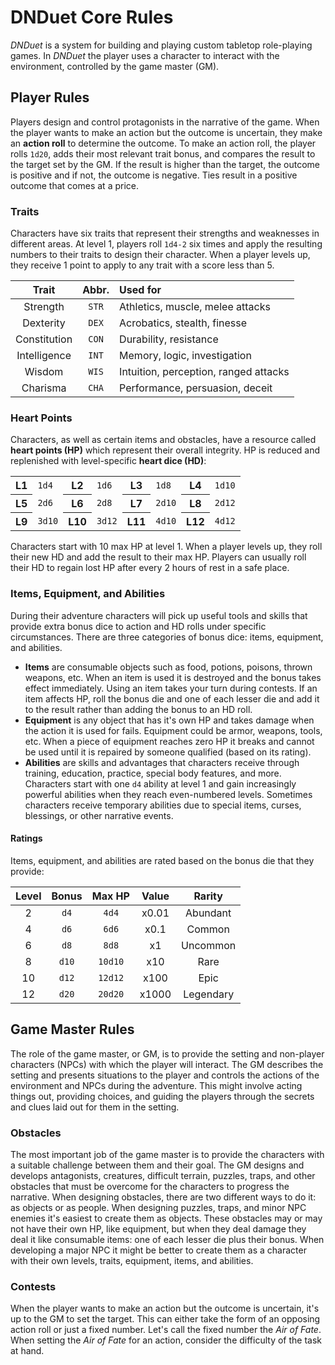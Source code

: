 # DNDuet Core Rules
_DNDuet_ is a system for building and playing custom tabletop role-playing games. In _DNDuet_ the player uses a character to interact with the environment, controlled by the game master (GM).

## Player Rules
Players design and control protagonists in the narrative of the game. When the player wants to make an action but the outcome is uncertain, they make an **action roll** to determine the outcome. To make an action roll, the player rolls `1d20`, adds their most relevant trait bonus, and compares the result to the target set by the GM. If the result is higher than the target, the outcome is positive and if not, the outcome is negative. Ties result in a positive outcome that comes at a price.

### Traits
Characters have six traits that represent their strengths and weaknesses in different areas. At level 1, players roll `1d4-2` six times and apply the resulting numbers to their traits to design their character. When a player levels up, they receive 1 point to apply to any trait with a score less than 5.

| Trait | Abbr. | Used for |
|:---:|:---:|:--- |
| Strength | `STR` | Athletics, muscle, melee attacks |
| Dexterity | `DEX` | Acrobatics, stealth, finesse |
| Constitution | `CON` | Durability, resistance |
| Intelligence | `INT` | Memory, logic, investigation |
| Wisdom | `WIS` | Intuition, perception, ranged attacks |
| Charisma | `CHA` | Performance, persuasion, deceit |

### Heart Points
Characters, as well as certain items and obstacles, have a resource called **heart points (HP)** which represent their overall integrity. HP is reduced and replenished with level-specific **heart dice (HD)**:

<table>
  <tbody>
    <tr>
      <th>L1</th>
      <td><code>1d4</code></td>
      <th>L2</th>
      <td><code>1d6</code></td>
      <th>L3</th>
      <td><code>1d8</code></td>
      <th>L4</th>
      <td><code>1d10</code></td>
    </tr>
    <tr>
      <th>L5</th>
      <td><code>2d6</code></td>
      <th>L6</th>
      <td><code>2d8</code></td>
      <th>L7</th>
      <td><code>2d10</code></td>
      <th>L8</th>
      <td><code>2d12</code></td>
    </tr>
    <tr>
      <th>L9</th>
      <td><code>3d10</code></td>
      <th>L10</th>
      <td><code>3d12</code></td>
      <th>L11</th>
      <td><code>4d10</code></td>
      <th>L12</th>
      <td><code>4d12</code></td>
    </tr>
  </tbody>
</table>

Characters start with 10 max HP at level 1. When a player levels up, they roll their new HD and add the result to their max HP. Players can usually roll their HD to regain lost HP after every 2 hours of rest in a safe place.

### Items, Equipment, and Abilities
During their adventure characters will pick up useful tools and skills that provide extra bonus dice to action and HD rolls under specific circumstances. There are three categories of bonus dice: items, equipment, and abilities.

- **Items** are consumable objects such as food, potions, poisons, thrown weapons, etc. When an item is used it is destroyed and the bonus takes effect immediately. Using an item takes your turn during contests. If an item affects HP, roll the bonus die and one of each lesser die and add it to the result rather than adding the bonus to an HD roll.
- **Equipment** is any object that has it's own HP and takes damage when the action it is used for fails. Equipment could be armor, weapons, tools, etc. When a piece of equipment reaches zero HP it breaks and cannot be used until it is repaired by someone qualified (based on its rating).
- **Abilities** are skills and advantages that characters receive through training, education, practice, special body features, and more. Characters start with one `d4` ability at level 1 and gain increasingly powerful abilities when they reach even-numbered levels. Sometimes characters receive temporary abilities due to special items, curses, blessings, or other narrative events.

#### Ratings
Items, equipment, and abilities are rated based on the bonus die that they provide:

| Level | Bonus | Max HP | Value | Rarity |
|:---:|:---:|:---:|:---:|:---:|
| 2 | `d4` | `4d4` | x0.01 | Abundant |
| 4 | `d6` | `6d6` | x0.1 | Common |
| 6 | `d8` | `8d8` | x1 | Uncommon |
| 8 | `d10` | `10d10` | x10 | Rare |
| 10 | `d12` | `12d12` | x100 |  Epic |
| 12 | `d20` | `20d20` | x1000 | Legendary |

## Game Master Rules
The role of the game master, or GM, is to provide the setting and non-player characters (NPCs) with which the player will interact. The GM describes the setting and presents situations to the player and controls the actions of the environment and NPCs during the adventure. This might involve acting things out, providing choices, and guiding the players through the secrets and clues laid out for them in the setting.

### Obstacles
The most important job of the game master is to provide the characters with a suitable challenge between them and their goal. The GM designs and develops antagonists, creatures, difficult terrain, puzzles, traps, and other obstacles that must be overcome for the characters to progress the narrative. When designing obstacles, there are two different ways to do it: as objects or as people. When designing puzzles, traps, and minor NPC enemies it's easiest to create them as objects. These obstacles may or may not have their own HP, like equipment, but when they deal damage they deal it like consumable items: one of each lesser die plus their bonus. When developing a major NPC it might be better to create them as a character with their own levels, traits, equipment, items, and abilities.

### Contests
When the player wants to make an action but the outcome is uncertain, it's up to the GM to set the target. This can either take the form of an opposing action roll or just a fixed number. Let's call the fixed number the _Air of Fate_. When setting the _Air of Fate_ for an action, consider the difficulty of the task at hand.

